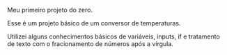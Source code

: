 Meu primeiro projeto do zero.

Esse é um projeto básico de um conversor de temperaturas.

Utilizei alguns conhecimentos básicos de variáveis, inputs, if e tratamento de texto com o fracionamento de números após a vírgula.
